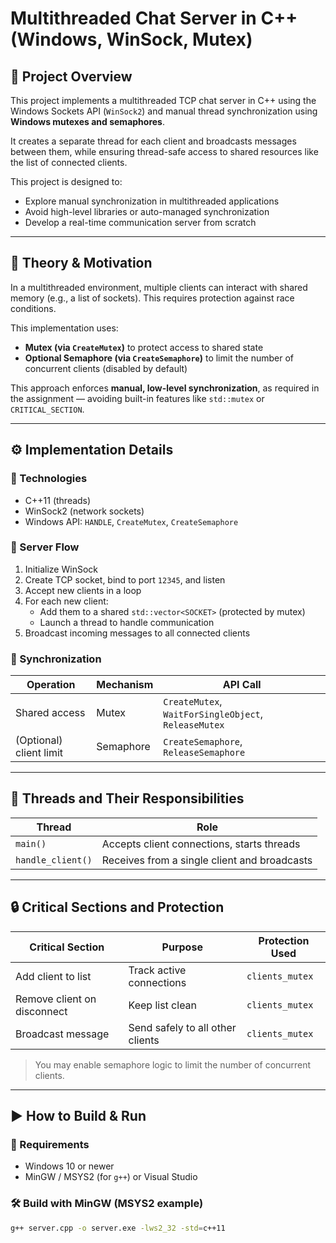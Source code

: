# Multithreaded Chat Server in C++ (Windows, WinSock, Mutex)

## 🧠 Project Overview

This project implements a multithreaded TCP chat server in C++ using the Windows Sockets API (`WinSock2`) and manual thread synchronization using **Windows mutexes and semaphores**.

It creates a separate thread for each client and broadcasts messages between them, while ensuring thread-safe access to shared resources like the list of connected clients.

This project is designed to:
- Explore manual synchronization in multithreaded applications
- Avoid high-level libraries or auto-managed synchronization
- Develop a real-time communication server from scratch

---

## 🧪 Theory & Motivation

In a multithreaded environment, multiple clients can interact with shared memory (e.g., a list of sockets). This requires protection against race conditions.

This implementation uses:
- **Mutex (via `CreateMutex`)** to protect access to shared state
- **Optional Semaphore (via `CreateSemaphore`)** to limit the number of concurrent clients (disabled by default)

This approach enforces **manual, low-level synchronization**, as required in the assignment — avoiding built-in features like `std::mutex` or `CRITICAL_SECTION`.

---

## ⚙️ Implementation Details

### 🔧 Technologies
- C++11 (threads)
- WinSock2 (network sockets)
- Windows API: `HANDLE`, `CreateMutex`, `CreateSemaphore`

### 🔁 Server Flow
1. Initialize WinSock
2. Create TCP socket, bind to port `12345`, and listen
3. Accept new clients in a loop
4. For each new client:
   - Add them to a shared `std::vector<SOCKET>` (protected by mutex)
   - Launch a thread to handle communication
5. Broadcast incoming messages to all connected clients

### 🔐 Synchronization

| Operation         | Mechanism         | API Call                        |
|------------------|-------------------|---------------------------------|
| Shared access     | Mutex             | `CreateMutex`, `WaitForSingleObject`, `ReleaseMutex` |
| (Optional) client limit | Semaphore         | `CreateSemaphore`, `ReleaseSemaphore`   |

---

## 🧵 Threads and Their Responsibilities

| Thread             | Role                                        |
|--------------------|---------------------------------------------|
| `main()`           | Accepts client connections, starts threads  |
| `handle_client()`  | Receives from a single client and broadcasts |

---

## 🔒 Critical Sections and Protection

| Critical Section                 | Purpose                          | Protection Used      |
|----------------------------------|----------------------------------|-----------------------|
| Add client to list               | Track active connections         | `clients_mutex`       |
| Remove client on disconnect      | Keep list clean                  | `clients_mutex`       |
| Broadcast message                | Send safely to all other clients | `clients_mutex`       |

> You may enable semaphore logic to limit the number of concurrent clients.

---

## ▶️ How to Build & Run

### 🧱 Requirements
- Windows 10 or newer
- MinGW / MSYS2 (for `g++`) or Visual Studio

### 🛠️ Build with MinGW (MSYS2 example)

```bash
g++ server.cpp -o server.exe -lws2_32 -std=c++11
